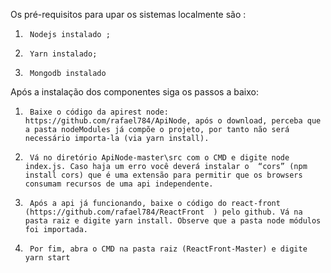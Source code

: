Os pré-requisitos para upar os sistemas localmente são :

1)      Nodejs instalado ;

2)      Yarn instalado;

3)      Mongodb instalado

 

Após a instalação dos componentes  siga os passos a baixo:

 

1)      Baixe o código da apirest node:  https://github.com/rafael784/ApiNode, após o download, perceba que a pasta nodeModules já compõe o projeto, por tanto não será necessário importa-la (via yarn install).

 

2)      Vá no diretório ApiNode-master\src com o CMD e digite node index.js. Caso haja um erro você deverá instalar o  “cors” (npm install cors) que é uma extensão para permitir que os browsers consumam recursos de uma api independente.

 

3)      Após a api já funcionando, baixe o código do react-front (https://github.com/rafael784/ReactFront  ) pelo github. Vá na pasta raiz e digite yarn install. Observe que a pasta node módulos foi importada.

 

4)      Por fim, abra o CMD na pasta raiz (ReactFront-Master) e digite yarn start
